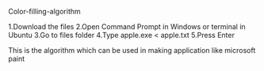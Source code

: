 Color-filling-algorithm


1.Download the files
2.Open Command Prompt in Windows or terminal in Ubuntu
3.Go to files folder
4.Type apple.exe < apple.txt
5.Press Enter




This is the algorithm which can be used in making application like microsoft paint
